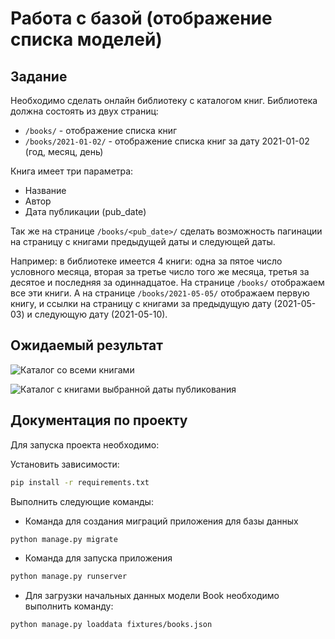 # Работа с базой (отображение списка моделей)

## Задание

Необходимо сделать онлайн библиотеку с каталогом книг. Библиотека должна состоять из двух страниц:

- `/books/` - отображение списка книг
- `/books/2021-01-02/` - отображение списка книг за дату 2021-01-02 (год, месяц, день)

Книга имеет три параметра:

- Название
- Автор
- Дата публикации (pub_date)

Так же на странице `/books/<pub_date>/` сделать возможность пагинации на страницу с книгами предыдущей даты и следующей даты.

Например: в библиотеке имеется 4 книги: одна за пятое число условного месяца, вторая за третье число того же месяца, третья за десятое и последняя за одиннадцатое. На странице `/books/` отображаем все эти книги. А на странице `/books/2021-05-05/` отображаем первую книгу, и ссылки на страницу с книгами за предыдущую дату (2021-05-03) и следующую дату (2021-05-10).

## Ожидаемый результат

![Каталог со всеми книгами](res/catalog_1.png)

![Каталог с книгами выбранной даты публикования](res/catalog_2.png)

## Документация по проекту

Для запуска проекта необходимо:

Установить зависимости:

```bash
pip install -r requirements.txt
```

Выполнить следующие команды:

- Команда для создания миграций приложения для базы данных

```bash
python manage.py migrate
```

- Команда для запуска приложения

```bash
python manage.py runserver
```

- Для загрузки начальных данных модели Book необходимо выполнить команду:

```bash
python manage.py loaddata fixtures/books.json
```
